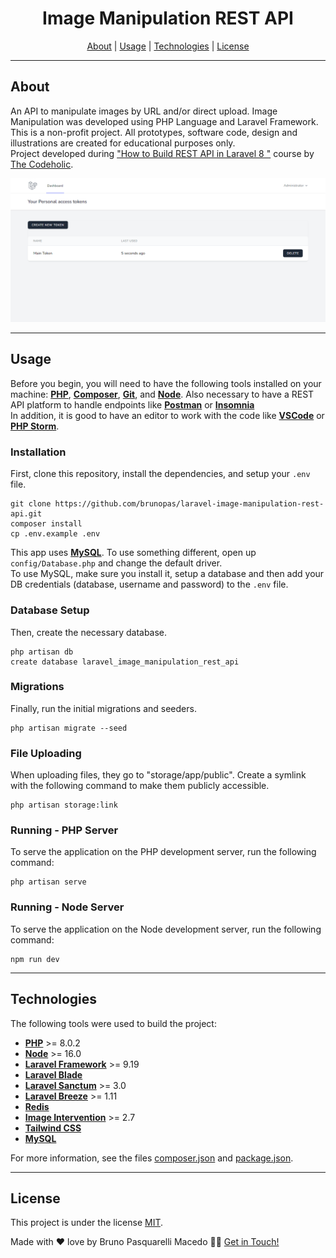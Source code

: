 <h1 align="center">
  <strong>Image Manipulation REST API</strong>
</h1>

<p align="center">
 <a href="#about">About</a> |
 <a href="#usage">Usage</a> |
 <a href="#technologies">Technologies</a> |
 <a href="#license">License</a>
</p>

---

## About

An API to manipulate images by URL and/or direct upload. Image Manipulation was developed using PHP Language and Laravel Framework.<br>
This is a non-profit project. All prototypes, software code, design and illustrations are created for educational purposes only.<br>
Project developed during <a href="https://www.youtube.com/watch?v=bvvVX9Pny84">"How to Build REST API in Laravel 8
"</a> course by <a href="https://www.youtube.com/c/TheCodeholic">The Codeholic</a>.

<img alt="Image Manipulation REST API" title="#ImageManipulationRESTAPI" src="public/github/readme-1.png" />

---

## Usage

Before you begin, you will need to have the following tools installed on your machine:
<strong><a href="https://www.php.net/">PHP</a></strong>, <strong><a href="https://getcomposer.org/">Composer</a></strong>, <strong><a href="https://git-scm.com/">Git</a></strong>, and <strong><a href="https://nodejs.org/">Node</a></strong>. Also necessary to have a REST API platform to handle endpoints like <strong><a href="https://www.postman.com/">Postman</a></strong> or <strong><a href="https://insomnia.rest/">Insomnia</a></strong><br>
In addition, it is good to have an editor to work with the code like <strong><a href="https://code.visualstudio.com/">VSCode</a></strong> or <strong><a href="https://www.jetbrains.com/phpstorm/">PHP Storm</a></strong>.

### Installation
First, clone this repository, install the dependencies, and setup your <code>.env</code> file.
```
git clone https://github.com/brunopas/laravel-image-manipulation-rest-api.git
composer install
cp .env.example .env
```
This app uses <strong><a href="https://www.mysql.com/">MySQL</a></strong>. To use something different, open up <code>config/Database.php</code> and change the default driver.<br>
To use MySQL, make sure you install it, setup a database and then add your DB credentials (database, username and password) to the <code>.env</code> file.

### Database Setup
Then, create the necessary database.
```
php artisan db
create database laravel_image_manipulation_rest_api
```

### Migrations
Finally, run the initial migrations and seeders.
```
php artisan migrate --seed

```

### File Uploading
When uploading files, they go to "storage/app/public". Create a symlink with the following command to make them publicly accessible.
```
php artisan storage:link
```

### Running - PHP Server
To serve the application on the PHP development server, run the following command:
```
php artisan serve
```

### Running - Node Server
To serve the application on the Node development server, run the following command:
```
npm run dev
```

---

## Technologies

The following tools were used to build the project:
-   **[PHP](https://www.php.net/)** >= 8.0.2
-   **[Node](https://nodejs.org/)** >= 16.0
-   **[Laravel Framework](https://laravel.com/)** >= 9.19
-   **[Laravel Blade](https://laravel.com/)**
-   **[Laravel Sanctum](https://laravel.com/)** >= 3.0
-   **[Laravel Breeze](https://laravel.com/)** >= 1.11
-   **[Redis](https://redis.io/)**
-	**[Image Intervention](https://image.intervention.io/v2)** >= 2.7
-   **[Tailwind CSS](https://tailwindcss.com/)**
-   **[MySQL](https://www.mysql.com/)**

For more information, see the files [composer.json](./composer.json) and [package.json](./package.json).

---

## License

This project is under the license [MIT](./LICENSE).

Made with ❤️ love by Bruno Pasquarelli Macedo 👋🏻 [Get in Touch!](https://www.linkedin.com/in/brunopasmacedo)
